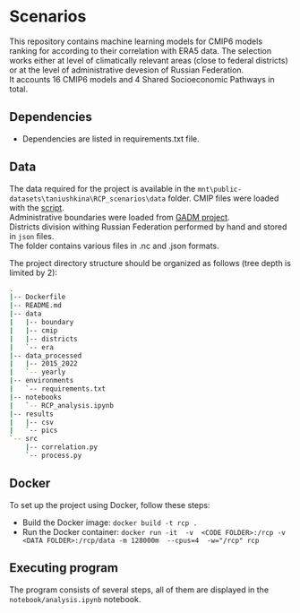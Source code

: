 # Scenarios
This repository contains machine learning models for CMIP6 models ranking for according to their correlation with ERA5 data. The selection works either at level of climatically relevant areas (close to federal districts) or at the level of administrative devesion of Russian Federation.\
It accounts 16 CMIP6 models and 4 Shared Socioeconomic Pathways in total.

## Dependencies

* Dependencies are listed in requirements.txt file.

## Data

The data required for the project is available in the `mnt\public-datasets\taniushkina\RCP_scenarios\data` folder.
CMIP files were loaded with the [script](https://github.com/makboard/WindUtils/blob/main/CMIP/auto_download.py).\
Administrative boundaries were loaded from [GADM project](https://gadm.org/download_country.html).\
Districts division withing Russian Federation performed by hand and stored in `json` files.\
The folder contains various files in .nc and .json formats.

The project directory structure should be organized as follows (tree depth is limited by 2):
``` bash
.
|-- Dockerfile
|-- README.md
|-- data
|   |-- boundary
|   |-- cmip
|   |-- districts
|   `-- era
|-- data_processed
|   |-- 2015_2022
|   `-- yearly
|-- environments
|   `-- requirements.txt
|-- notebooks
|   `-- RCP_analysis.ipynb
|-- results
|   |-- csv
|   `-- pics
`-- src
    |-- correlation.py
    `-- process.py
```

## Docker

To set up the project using Docker, follow these steps:

* Build the Docker image: `docker build -t rcp .`
* Run the Docker container: `docker run -it  -v  <CODE FOLDER>:/rcp -v <DATA FOLDER>:/rcp/data -m 128000m  --cpus=4  -w="/rcp" rcp`

## Executing program
The program consists of several steps, all of them are displayed in the `notebook/analysis.ipynb` notebook.
